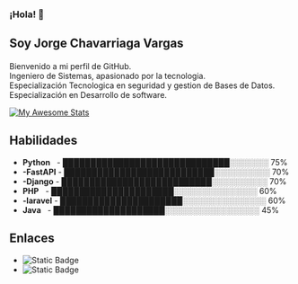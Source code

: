 ### ¡Hola! 👋
## Soy Jorge Chavarriaga Vargas
#### 
Bienvenido a mi perfil de GitHub.  
Ingeniero de Sistemas, apasionado por la tecnologia.  
Especialización Tecnologica en seguridad y gestion de Bases de Datos.  
Especialización en Desarrollo de software.

[![My Awesome Stats](https://awesome-github-stats.azurewebsites.net/user-stats/jlchavarriaga?cardType=level&theme=github-dark&preferLogin=true)](https://git.io/awesome-stats-card)

## Habilidades

-  **Python**  &nbsp;   - ██████████████████████████████░░░░░░░ 75%
- **-FastAPI**   - ███████████████████████████░░░░░░░░░░ 70%
- **-Django**      - ███████████████████████████░░░░░░░░░░ 70%
- **PHP**  &nbsp;          - ██████████████████████░░░░░░░░░░░░░░░ 60%
- **-laravel**  - ██████████████████████░░░░░░░░░░░░░░░ 60%
- **Java**  &nbsp;      - ████████████████████░░░░░░░░░░░░░░░░░ 45%

## Enlaces
- <img alt="Static Badge" src="https://img.shields.io/badge/LinkedIn-https://www.linkedin.com/in/jlchavarriaga/-blue">
- <img alt="Static Badge" src="https://img.shields.io/badge/Gmail-jlchavarriaga@gmail.com-red">


  
<!--
**jlchavarriaga/jlchavarriaga** is a ✨ _special_ ✨ repository because its `README.md` (this file) appears on your GitHub profile.

Here are some ideas to get you started:

- 🔭 I’m currently working on ...
- 🌱 I’m currently learning ...
- 👯 I’m looking to collaborate on ...
- 🤔 I’m looking for help with ...
- 💬 Ask me about ...
- 📫 How to reach me: ...
- 😄 Pronouns: ...
- ⚡ Fun fact: ...
-->
